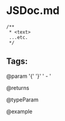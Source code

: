 JSDoc.md
========

```text
/**
 * <text>
 ...etc.
 */
```

Tags:
-----

@param <name> '{' <type> '}' ' - ' <description>

@returns <description>

@typeParam <name> <description>

@example <title>
<block>
<description>

@module - put it at the end of the JSDoc block
        - 1st paragraph is displayed & links to the rest

@link
@linkcode <symbol>
@linkplain

markdown
--------

```text
main heading
============

sub heading
-----------

**bold**

- bullet points

[a link](https://example.com)

`console.log("inline code")`

[!IMPORTANT]     - important paragraph follows
```
